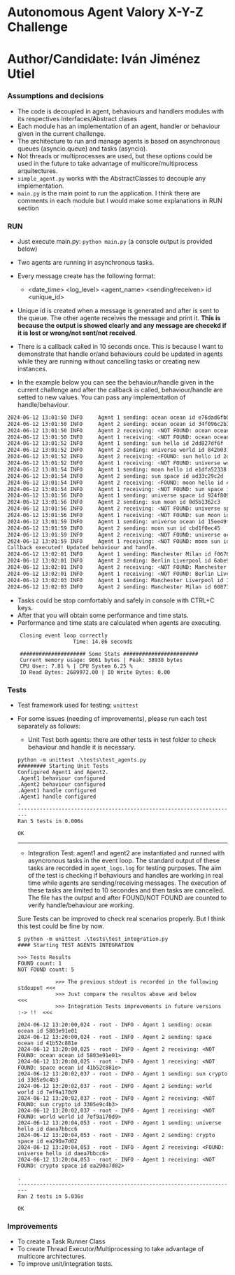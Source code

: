 # Autonomous Agent Valory X-Y-Z Challenge

# Author/Candidate: Iván Jiménez Utiel


### Assumptions and decisions

- The code is decoupled in agent, behaviours and handlers modules with its respectives Interfaces/Abstract clases
- Each module has an implementation of an agent, handler or behaviour given in the current challenge.
- The architecture to run and manage agents is based on asynchronous queues (asyncio.queue) and tasks (asyncio).
- Not threads or multiprocesses are used, but these options could be used in the future to take advantage of multicore/multiprocess arquitectures. 
- `simple_agent.py` works with the AbstractClasses to decouple any implementation. 
- `main.py` is the main point to run the application. I think there are comments in each module but I would make some explanations in RUN section

### RUN

* Just execute main.py: `python main.py` (a console output is provided below)
* Two agents are running in asynchronous tasks.

* Every message create has the following format:
    - <date_time> <log_level> <agent_name> <sending/receiven> <message> id <unique_id>
* Unique id is created when a message is generated and after is sent to the queue. The other agente receives the 
message and print it. **This is because the output is showed clearly and any message are checekd if it is lost or wrong/not sent/not received**.

* There is a callback called in 10 seconds once. This is because I want to demonstrate that handle or/and 
behaviours could be updated in agents while they are running without cancelling tasks or creating new instances.
* In the example below you can see the behaviour/handle given in the current challenge and after the callback is called, behaviour/handle are setted to new values. You can pass any implementation of handle/behaviour.

```bash
2024-06-12 13:01:50 INFO     Agent 1 sending: ocean ocean id e76dad6fb0
2024-06-12 13:01:50 INFO     Agent 2 sending: ocean ocean id 34f096c2b3
2024-06-12 13:01:50 INFO     Agent 2 receiving: <NOT FOUND: ocean ocean id e76dad6fb0>
2024-06-12 13:01:50 INFO     Agent 1 receiving: <NOT FOUND: ocean ocean id 34f096c2b3>
2024-06-12 13:01:52 INFO     Agent 1 sending: sun hello id 2dd827df6f
2024-06-12 13:01:52 INFO     Agent 2 sending: universe world id 842b0317da
2024-06-12 13:01:52 INFO     Agent 2 receiving: <FOUND: sun hello id 2dd827df6f>
2024-06-12 13:01:52 INFO     Agent 1 receiving: <NOT FOUND: universe world id 842b0317da>
2024-06-12 13:01:54 INFO     Agent 1 sending: moon hello id e1dfa52338
2024-06-12 13:01:54 INFO     Agent 2 sending: sun space id ad33c29c2d
2024-06-12 13:01:54 INFO     Agent 2 receiving: <FOUND: moon hello id e1dfa52338>
2024-06-12 13:01:54 INFO     Agent 1 receiving: <NOT FOUND: sun space id ad33c29c2d>
2024-06-12 13:01:56 INFO     Agent 1 sending: universe space id 924f809d98
2024-06-12 13:01:56 INFO     Agent 2 sending: sun moon id 0d5b1362c3
2024-06-12 13:01:56 INFO     Agent 2 receiving: <NOT FOUND: universe space id 924f809d98>
2024-06-12 13:01:56 INFO     Agent 1 receiving: <NOT FOUND: sun moon id 0d5b1362c3>
2024-06-12 13:01:59 INFO     Agent 1 sending: universe ocean id 15ee49fbb3
2024-06-12 13:01:59 INFO     Agent 2 sending: moon sun id cbd1f0ec45
2024-06-12 13:01:59 INFO     Agent 2 receiving: <NOT FOUND: universe ocean id 15ee49fbb3>
2024-06-12 13:01:59 INFO     Agent 1 receiving: <NOT FOUND: moon sun id cbd1f0ec45>
Callback executed! Updated behaviour and handle.
2024-06-12 13:02:01 INFO     Agent 1 sending: Manchester Milan id f0676d4382
2024-06-12 13:02:01 INFO     Agent 2 sending: Berlin Liverpool id 6abe9b33d1
2024-06-12 13:02:01 INFO     Agent 2 receiving: <NOT FOUND: Manchester Milan id f0676d4382>
2024-06-12 13:02:01 INFO     Agent 1 receiving: <NOT FOUND: Berlin Liverpool id 6abe9b33d1>
2024-06-12 13:02:03 INFO     Agent 1 sending: Manchester Liverpool id 1e2b18db64
2024-06-12 13:02:03 INFO     Agent 2 sending: Manchester Milan id 608775691b
```

* Tasks could be stop comfortably and safely in console with CTRL+C keys.
* After that you will obtain some performance and time stats.
* Performance and time stats are calculated when agents are executing. 
```
    Closing event loop correctly
                     Time: 14.86 seconds

    ##################### Some Stats ########################
    Current memory usage: 9861 bytes | Peak: 38938 bytes
    CPU User: 7.81 % | CPU System 6.25 %
    IO Read Bytes: 2689972.00 | IO Write Bytes: 0.00
```
 

### Tests

- Test framework used for testing: `unittest`
- For some issues (needing of improvements), please run each test separately as follows:
    
    * Unit Test both agents: there are other tests in test folder to check behaviour and handle it is necessary. 
    ```
    python -m unittest .\tests\test_agents.py                
    ######### Starting Unit Tests
    Configured Agent1 and Agent2.
    .Agent1 behaviour configured
    .Agent2 behaviour configured
    .Agent1 handle configured
    .Agent1 handle configured
    .
    ----------------------------------------------------------------------
    Ran 5 tests in 0.006s

    OK
    ```
    ---
    * Integration Test: agent1 and agent2 are instantiated and runned with asyncronous tasks in the event loop. 
    The standard output of these tasks are recorded in `agent_logs.log` for testing purposes. The aim of the test is checking if behaviours and handles are working in real time while agents are sending/receiving messages. The execution of these tasks are limited to 10 secondes and then tasks are cancelled. The file has the output and after FOUND/NOT FOUND are counted to verify handle/behaviour are working.

    Sure Tests can be improved to check real scenarios properly. But I think this test could be fine by now. 
    ```
    $ python -m unittest .\tests\test_integration.py         
    #### Starting TEST AGENTS INTEGRATION

    >>> Tests Results
    FOUND count: 1
    NOT FOUND count: 5

                >>> The previous stdout is recorded in the following stdouput <<<
                >>> Just compare the resultos above and below                 <<<
                >>> Integration Tests improvements in future versions :-> !!  <<<

    2024-06-12 13:20:00,024 - root - INFO - Agent 1 sending: ocean ocean id 5803e91e01
    2024-06-12 13:20:00,024 - root - INFO - Agent 2 sending: space ocean id 41b52c881e
    2024-06-12 13:20:00,025 - root - INFO - Agent 2 receiving: <NOT FOUND: ocean ocean id 5803e91e01>
    2024-06-12 13:20:00,025 - root - INFO - Agent 1 receiving: <NOT FOUND: space ocean id 41b52c881e>
    2024-06-12 13:20:02,037 - root - INFO - Agent 1 sending: sun crypto id 3305e9c4b3
    2024-06-12 13:20:02,037 - root - INFO - Agent 2 sending: world world id 7ef9a170d9
    2024-06-12 13:20:02,037 - root - INFO - Agent 2 receiving: <NOT FOUND: sun crypto id 3305e9c4b3>
    2024-06-12 13:20:02,037 - root - INFO - Agent 1 receiving: <NOT FOUND: world world id 7ef9a170d9>
    2024-06-12 13:20:04,053 - root - INFO - Agent 1 sending: universe hello id daea7bbcc6
    2024-06-12 13:20:04,053 - root - INFO - Agent 2 sending: crypto space id ea290a7d02
    2024-06-12 13:20:04,053 - root - INFO - Agent 2 receiving: <FOUND: universe hello id daea7bbcc6>
    2024-06-12 13:20:04,053 - root - INFO - Agent 1 receiving: <NOT FOUND: crypto space id ea290a7d02>

    .
    ----------------------------------------------------------------------
    Ran 2 tests in 5.036s

    OK
    ```

### Improvements

- To create a Task Runner Class
- To create Thread Executor/Multiprocessing to take advantage of multicore architectures.
- To improve unit/integration tests. 